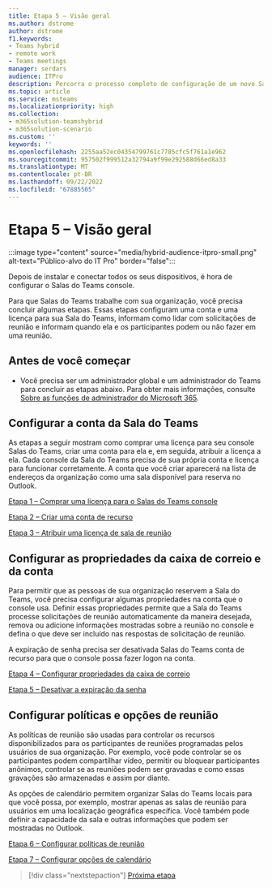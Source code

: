 ```yaml
---
title: Etapa 5 – Visão geral
ms.author: dstrome
author: dstrome
f1.keywords:
- Teams hybrid
- remote work
- Teams meetings
manager: serdars
audience: ITPro
description: Percorra o processo completo de configuração de um novo Salas do Teams em sua organização.
ms.topic: article
ms.service: msteams
ms.localizationpriority: high
ms.collection:
- m365solution-teamshybrid
- m365solution-scenario
ms.custom: ''
keywords: ''
ms.openlocfilehash: 2255aa52ec04354799761c7785cfc5f761a1e962
ms.sourcegitcommit: 957502f999512a32794a9f99e292588d66ed8a33
ms.translationtype: MT
ms.contentlocale: pt-BR
ms.lasthandoff: 09/22/2022
ms.locfileid: "67885505"
---
```

# <a name="step-5---overview"></a>Etapa 5 – Visão geral

:::image type="content" source="media/hybrid-audience-itpro-small.png" alt-text="Público-alvo do IT Pro" border="false":::

Depois de instalar e conectar todos os seus dispositivos, é hora de configurar o Salas do Teams console.

Para que Salas do Teams trabalhe com sua organização, você precisa concluir algumas etapas. Essas etapas configuram uma conta e uma licença para sua Sala do Teams, informam como lidar com solicitações de reunião e informam quando ela e os participantes podem ou não fazer em uma reunião.

## <a name="before-you-begin"></a>Antes de você começar

- Você precisa ser um administrador global e um administrador do Teams para concluir as etapas abaixo. Para obter mais informações, consulte [Sobre as funções de administrador do Microsoft 365](/microsoft-365/admin/add-users/about-admin-roles).

## <a name="set-up-the-teams-room-account"></a>Configurar a conta da Sala do Teams

As etapas a seguir mostram como comprar uma licença para seu console Salas do Teams, criar uma conta para ela e, em seguida, atribuir a licença a ela. Cada console da Sala do Teams precisa de sua própria conta e licença para funcionar corretamente. A conta que você criar aparecerá na lista de endereços da organização como uma sala disponível para reserva no Outlook.

[Etapa 1 – Comprar uma licença para o Salas do Teams console](hybrid-meetings-device-config-license.md)

[Etapa 2 – Criar uma conta de recurso](hybrid-meetings-device-config-account.md)

[Etapa 3 – Atribuir uma licença de sala de reunião](hybrid-meetings-device-config-assign.md)

## <a name="configure-mailbox-and-account-properties"></a>Configurar as propriedades da caixa de correio e da conta

Para permitir que as pessoas de sua organização reservem a Sala do Teams, você precisa configurar algumas propriedades na conta que o console usa. Definir essas propriedades permite que a Sala do Teams processe solicitações de reunião automaticamente da maneira desejada, remova ou adicione informações mostradas sobre a reunião no console e defina o que deve ser incluído nas respostas de solicitação de reunião.

A expiração de senha precisa ser desativada Salas do Teams conta de recurso para que o console possa fazer logon na conta.

[Etapa 4 – Configurar propriedades da caixa de correio](hybrid-meetings-device-config-mailbox.md)

[Etapa 5 – Desativar a expiração da senha](hybrid-meetings-device-config-password.md)

## <a name="configure-meeting-policies-and-options"></a>Configurar políticas e opções de reunião

As políticas de reunião são usadas para controlar os recursos disponibilizados para os participantes de reuniões programadas pelos usuários de sua organização. Por exemplo, você pode controlar se os participantes podem compartilhar vídeo, permitir ou bloquear participantes anônimos, controlar se as reuniões podem ser gravadas e como essas gravações são armazenadas e assim por diante.

As opções de calendário permitem organizar Salas do Teams locais para que você possa, por exemplo, mostrar apenas as salas de reunião para usuários em uma localização geográfica específica. Você também pode definir a capacidade da sala e outras informações que podem ser mostradas no Outlook.

[Etapa 6 – Configurar políticas de reunião](hybrid-meetings-device-config-policies.md)

[Etapa 7 – Configurar opções de calendário](hybrid-meetings-device-config-calendar.md)

> [!div class="nextstepaction"]
> [Próxima etapa](hybrid-meetings-device-config-license.md)